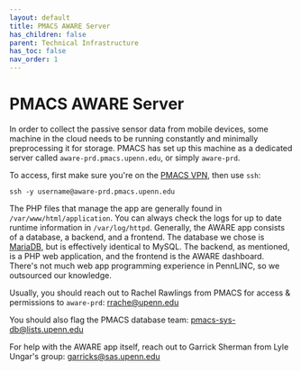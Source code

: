 ```yaml
---
layout: default
title: PMACS AWARE Server
has_children: false
parent: Technical Infrastructure
has_toc: false
nav_order: 1
---
```


# PMACS AWARE Server

In order to collect the passive sensor data from mobile devices, some machine in the cloud needs to be running constantly and minimally preprocessing it for storage. PMACS has set up this machine as a dedicated server called `aware-prd.pmacs.upenn.edu`, or simply `aware-prd`.

To access, first make sure you're on the [PMACS VPN](https://www.med.upenn.edu/dart/assets/user-content/documents/pmacs-vpn-mac-os-automated-install-and-configuration-(preferred).pdf), then use `ssh`:

```shell
ssh -y username@aware-prd.pmacs.upenn.edu
```
<!-- TODO Create a project folder on PMACS -->

The PHP files that manage the app are generally found in `/var/www/html/application`. You can always check the logs for up to date runtime information in `/var/log/httpd`. Generally,
the AWARE app consists of a database, a backend, and a frontend. The database we chose is [MariaDB](https://mariadb.com/), but is effectively identical to MySQL. The backend, as mentioned,
is a PHP web application, and the frontend is the AWARE dashboard. There's not much web app programming experience in PennLINC, so we outsourced our
knowledge.

Usually, you should reach out to Rachel Rawlings from PMACS for access & permissions to `aware-prd`: <a href="mailto:rrache@upenn.edu">rrache@upenn.edu</a>

You should also flag the PMACS database team: <a href="mailto:pmacs-sys-db@lists.upenn.edu">pmacs-sys-db@lists.upenn.edu</a>

For help with the AWARE app itself, reach out to Garrick Sherman from Lyle Ungar's group: <a href="mailto:garricks@sas.upenn.edu">garricks@sas.upenn.edu</a>
